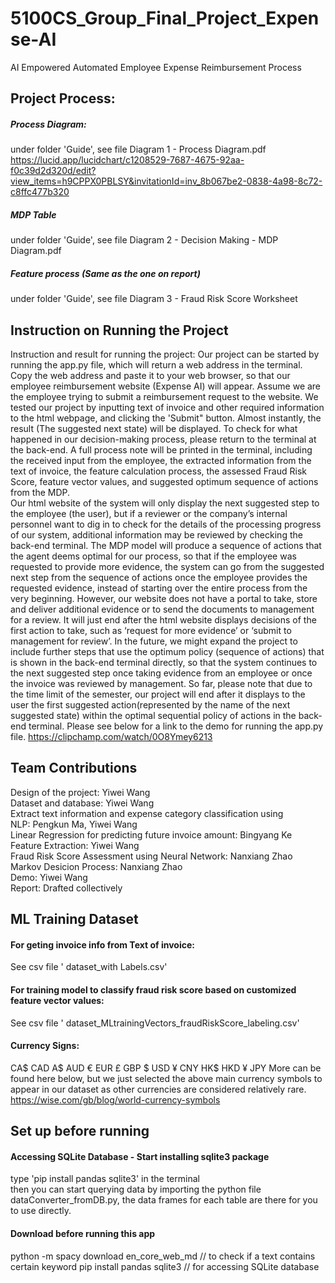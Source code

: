 # 5100CS_Group_Final_Project_Expense-AI
AI Empowered Automated Employee Expense Reimbursement Process

## Project Process:  ##
##### Process Diagram: ##### 
under folder 'Guide', see file Diagram 1 - Process Diagram.pdf
<br>
https://lucid.app/lucidchart/c1208529-7687-4675-92aa-f0c39d2d320d/edit?view_items=h9CPPX0PBLSY&invitationId=inv_8b067be2-0838-4a98-8c72-c8ffc477b320

##### MDP Table  #####
under folder 'Guide', see file Diagram 2 - Decision Making - MDP Diagram.pdf

##### Feature process (Same as the one on report) 
under folder 'Guide', see file Diagram 3 - Fraud Risk Score Worksheet

## Instruction on Running the Project ##
Instruction and result for running the project: Our project can be started by running the app.py file, which will return a web address in the terminal. Copy the web address and paste it to your web browser,  so that our employee reimbursement website (Expense AI) will appear.  Assume we are the employee trying to submit a reimbursement request to the website.  We tested our project by  inputting text of invoice and other required information to the html webpage, and clicking the 'Submit" button.  Almost instantly, the result (The suggested next state) will be displayed. To check for what happened in our decision-making process,  please return to the terminal at the back-end.  A full process note will be printed in the terminal, including the received input from the employee, the extracted information from the text of invoice, the feature calculation process, the assessed Fraud Risk Score,  feature vector values,  and suggested optimum sequence of actions from the MDP.  
Our html website of the system will only display the next suggested step to the employee (the user), but if a reviewer or the company’s internal personnel want to dig in to check for the details of the processing progress of our system, additional information may be reviewed by checking the back-end terminal.  The MDP model will produce a sequence of actions that the agent deems optimal for our process, so that if the employee was requested to provide more evidence, the system can go from the suggested next step from the sequence of actions once the employee provides the requested evidence, instead of starting over the entire process from the very beginning.   However, our website does not have a portal to take, store and deliver additional evidence or to send the documents to management for a review.  It will just end after the html website displays decisions of the first action to take, such as ‘request for more evidence’ or ‘submit to management for review’. In the future, we might expand the project to include further steps that use the optimum policy (sequence of actions) that is shown in the back-end terminal directly, so that the system continues to the next suggested step once taking evidence from an employee or once the invoice was reviewed by management. 
So far, please note that due to the time limit of the semester, our project will end after it displays to the user the first suggested action(represented by the name of the next suggested state) within the optimal sequential policy of actions in the back-end terminal. 
Please see below for a link to the demo for running the app.py file.
https://clipchamp.com/watch/0O8Ymey6213

## Team Contributions ##
Design of the project: Yiwei Wang <br>
Dataset and database:  Yiwei Wang <br>
Extract text information and expense category classification using <br>NLP:  Pengkun Ma, Yiwei Wang<br>
Linear Regression for predicting future invoice amount: Bingyang Ke<br>
Feature Extraction:  Yiwei Wang<br>
Fraud Risk Score Assessment using Neural Network:  Nanxiang Zhao<br>
Markov Desicion Process: Nanxiang Zhao<br>
Demo:  Yiwei Wang<br>
Report: Drafted collectively

## ML Training Dataset ##
#### For geting invoice info from Text of invoice: ####   
See csv file ' dataset_with Labels.csv'
#### For training model to classify fraud risk score based on customized feature vector values: ####
See csv file ' dataset_MLtrainingVectors_fraudRiskScore_labeling.csv'

#### Currency Signs: ####
CA$     CAD
A$      AUD
€       EUR
£       GBP
$       USD
¥       CNY
HK$     HKD
¥       JPY
More can be found here below, but we just selected the above main currency symbols to appear in our dataset as other currencies are considered relatively rare. 
https://wise.com/gb/blog/world-currency-symbols

## Set up before running ##
#### Accessing SQLite Database -  Start installing sqlite3 package ##
type  'pip install pandas sqlite3' in the terminal  
then you can start querying data by importing the python file dataConverter_fromDB.py, the data frames for each table are there for you to use directly.

#### Download before running this app ####
python -m spacy download en_core_web_md                        // to check if a text contains certain keyword
pip install pandas sqlite3                                     // for accessing SQLite database


